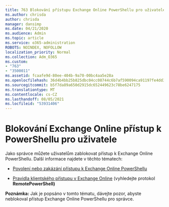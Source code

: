 ```yaml
---
title: 763 Blokování přístupu Exchange Online PowerShellu pro uživatele
ms.author: chrisda
author: chrisda
manager: dansimp
ms.date: 04/21/2020
ms.audience: Admin
ms.topic: article
ms.service: o365-administration
ROBOTS: NOINDEX, NOFOLLOW
localization_priority: Normal
ms.collection: Adm_O365
ms.custom:
- "763"
- "3500011"
ms.assetid: fcaafe9d-80ee-404b-9a70-00bc4aa5e28a
ms.openlocfilehash: 36d4b4bb25b825dbc04cc08744c6b7af590094ca91197fe4dd3d3a92c653cb0a
ms.sourcegitcommit: b5f7da89a650d2915dc652449623c78be6247175
ms.translationtype: MT
ms.contentlocale: cs-CZ
ms.lasthandoff: 08/05/2021
ms.locfileid: "53931406"
---
```

# <a name="blocking-exchange-online-powershell-access-for-users"></a>Blokování Exchange Online přístup k PowerShellu pro uživatele
Jako správce můžete uživatelům zablokovat přístup k Exchange Online PowerShellu. Další informace najdete v těchto tématech:

- [Povolení nebo zakázání přístupu k Exchange Online PowerShellu](https://docs.microsoft.com/powershell/exchange/exchange-online/disable-access-to-exchange-online-powershell)

- [Pravidla klientského přístupu v Exchange Online](https://technet.microsoft.com/library/mt842508.aspx) (vyhledejte protokol **RemotePowerShell)** 

**Poznámka:** Jak je popsáno v tomto tématu, dávejte pozor, abyste neblokoval přístup Exchange Online PowerShellu pro správce.
